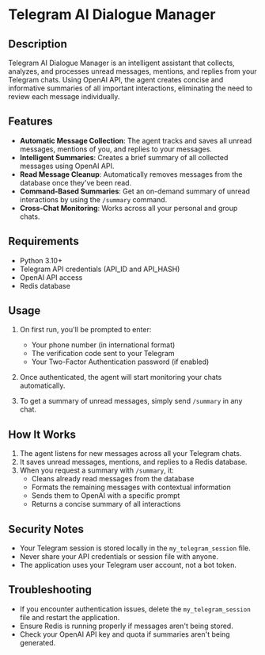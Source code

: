 # Telegram AI Dialogue Manager

## Description

Telegram AI Dialogue Manager is an intelligent assistant that collects, analyzes, and processes unread messages, mentions, and replies from your Telegram chats. Using OpenAI API, the agent creates concise and informative summaries of all important interactions, eliminating the need to review each message individually.

## Features

- **Automatic Message Collection**: The agent tracks and saves all unread messages, mentions of you, and replies to your messages.
- **Intelligent Summaries**: Creates a brief summary of all collected messages using OpenAI API.
- **Read Message Cleanup**: Automatically removes messages from the database once they've been read.
- **Command-Based Summaries**: Get an on-demand summary of unread interactions by using the `/summary` command.
- **Cross-Chat Monitoring**: Works across all your personal and group chats.

## Requirements

- Python 3.10+
- Telegram API credentials (API_ID and API_HASH)
- OpenAI API access
- Redis database

## Usage

1. On first run, you'll be prompted to enter:
   - Your phone number (in international format)
   - The verification code sent to your Telegram
   - Your Two-Factor Authentication password (if enabled)

2. Once authenticated, the agent will start monitoring your chats automatically.

3. To get a summary of unread messages, simply send `/summary` in any chat.

## How It Works

1. The agent listens for new messages across all your Telegram chats.
2. It saves unread messages, mentions, and replies to a Redis database.
3. When you request a summary with `/summary`, it:
   - Cleans already read messages from the database
   - Formats the remaining messages with contextual information
   - Sends them to OpenAI with a specific prompt
   - Returns a concise summary of all interactions

## Security Notes

- Your Telegram session is stored locally in the `my_telegram_session` file.
- Never share your API credentials or session file with anyone.
- The application uses your Telegram user account, not a bot token.

## Troubleshooting

- If you encounter authentication issues, delete the `my_telegram_session` file and restart the application.
- Ensure Redis is running properly if messages aren't being stored.
- Check your OpenAI API key and quota if summaries aren't being generated.

